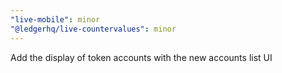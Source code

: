 ```yaml
---
"live-mobile": minor
"@ledgerhq/live-countervalues": minor
---
```


Add the display of token accounts with the new accounts list UI
